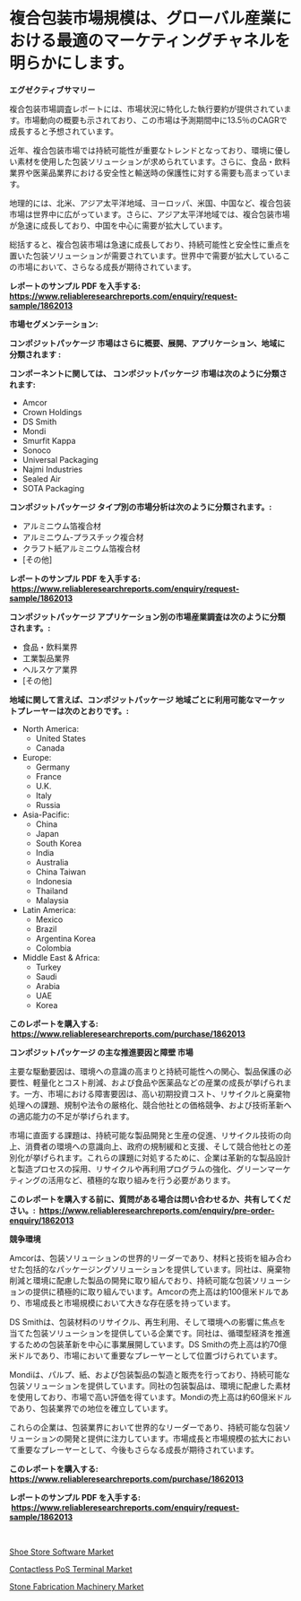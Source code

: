 <p><h1>複合包装市場規模は、グローバル産業における最適のマーケティングチャネルを明らかにします。</h1></p><p><strong>エグゼクティブサマリー</strong></p>
<p><p>複合包装市場調査レポートには、市場状況に特化した執行要約が提供されています。市場動向の概要も示されており、この市場は予測期間中に13.5％のCAGRで成長すると予想されています。</p><p>近年、複合包装市場では持続可能性が重要なトレンドとなっており、環境に優しい素材を使用した包装ソリューションが求められています。さらに、食品・飲料業界や医薬品業界における安全性と輸送時の保護性に対する需要も高まっています。</p><p>地理的には、北米、アジア太平洋地域、ヨーロッパ、米国、中国など、複合包装市場は世界中に広がっています。さらに、アジア太平洋地域では、複合包装市場が急速に成長しており、中国を中心に需要が拡大しています。</p><p>総括すると、複合包装市場は急速に成長しており、持続可能性と安全性に重点を置いた包装ソリューションが需要されています。世界中で需要が拡大しているこの市場において、さらなる成長が期待されています。</p></p>
<p><strong>レポートのサンプル PDF を入手する: <a href="https://www.reliableresearchreports.com/enquiry/request-sample/1862013">https://www.reliableresearchreports.com/enquiry/request-sample/1862013</a></strong></p>
<p><strong>市場セグメンテーション:</strong></p>
<p><strong> コンポジットパッケージ 市場はさらに概要、展開、アプリケーション、地域に分類されます :</strong></p>
<p><strong>コンポーネントに関しては、 コンポジットパッケージ 市場は次のように分類されます: &nbsp;</strong></p>
<p><ul><li>Amcor</li><li>Crown Holdings</li><li>DS Smith</li><li>Mondi</li><li>Smurfit Kappa</li><li>Sonoco</li><li>Universal Packaging</li><li>Najmi Industries</li><li>Sealed Air</li><li>SOTA Packaging</li></ul></p>
<p><strong> コンポジットパッケージ タイプ別の市場分析は次のように分類されます。:</strong></p>
<p><ul><li>アルミニウム箔複合材</li><li>アルミニウム-プラスチック複合材</li><li>クラフト紙アルミニウム箔複合材</li><li>[その他]</li></ul></p>
<p><strong>レポートのサンプル PDF を入手する: &nbsp;<a href="https://www.reliableresearchreports.com/enquiry/request-sample/1862013">https://www.reliableresearchreports.com/enquiry/request-sample/1862013</a></strong></p>
<p><strong> コンポジットパッケージ アプリケーション別の市場産業調査は次のように分類されます。:</strong></p>
<p><ul><li>食品・飲料業界</li><li>工業製品業界</li><li>ヘルスケア業界</li><li>[その他]</li></ul></p>
<p><strong>地域に関して言えば、コンポジットパッケージ 地域ごとに利用可能なマーケットプレーヤーは次のとおりです。:</strong></p>
<p><ul>
    <li>
        North America:
        <ul>
            <li>United States</li>
            <li>Canada</li>
        </ul>
    </li>
    <li>
        Europe:
        <ul>
            <li>Germany</li>
            <li>France</li>
            <li>U.K.</li>
            <li>Italy</li>
            <li>Russia</li>
        </ul>
    </li>
    <li>
        Asia-Pacific:
        <ul>
            <li>China</li>
            <li>Japan</li>
            <li>South Korea</li>
            <li>India</li>
            <li>Australia</li>
            <li>China Taiwan</li>
            <li>Indonesia</li>
            <li>Thailand</li>
            <li>Malaysia</li>
        </ul>
    </li>
    <li>
        Latin America:
        <ul>
            <li>Mexico</li>
            <li>Brazil</li>
            <li>Argentina Korea</li>
            <li>Colombia</li>
        </ul>
    </li>
    <li>
        Middle East & Africa:
        <ul>
            <li>Turkey</li>
            <li>Saudi</li>
            <li>Arabia</li>
            <li>UAE</li>
            <li>Korea</li>
        </ul>
    </li>
    </ul></p>
<p><strong>このレポートを購入する: &nbsp;<a href="https://www.reliableresearchreports.com/purchase/1862013">https://www.reliableresearchreports.com/purchase/1862013</a></strong></p>
<p><strong>コンポジットパッケージ の主な推進要因と障壁 市場</strong></p>
<p><p>主要な駆動要因は、環境への意識の高まりと持続可能性への関心、製品保護の必要性、軽量化とコスト削減、および食品や医薬品などの産業の成長が挙げられます。一方、市場における障害要因は、高い初期投資コスト、リサイクルと廃棄物処理への課題、規制や法令の厳格化、競合他社との価格競争、および技術革新への適応能力の不足が挙げられます。</p><p>市場に直面する課題は、持続可能な製品開発と生産の促進、リサイクル技術の向上、消費者の環境への意識向上、政府の規制緩和と支援、そして競合他社との差別化が挙げられます。これらの課題に対処するために、企業は革新的な製品設計と製造プロセスの採用、リサイクルや再利用プログラムの強化、グリーンマーケティングの活用など、積極的な取り組みを行う必要があります。</p></p>
<p><strong>このレポートを購入する前に、質問がある場合は問い合わせるか、共有してください。:&nbsp; <a href="https://www.reliableresearchreports.com/enquiry/pre-order-enquiry/1862013">https://www.reliableresearchreports.com/enquiry/pre-order-enquiry/1862013</a></strong></p>
<p><strong>競争環境</strong></p>
<p><p>Amcorは、包装ソリューションの世界的リーダーであり、材料と技術を組み合わせた包括的なパッケージングソリューションを提供しています。同社は、廃棄物削減と環境に配慮した製品の開発に取り組んでおり、持続可能な包装ソリューションの提供に積極的に取り組んでいます。Amcorの売上高は約100億米ドルであり、市場成長と市場規模において大きな存在感を持っています。</p><p>DS Smithは、包装材料のリサイクル、再生利用、そして環境への影響に焦点を当てた包装ソリューションを提供している企業です。同社は、循環型経済を推進するための包装革新を中心に事業展開しています。DS Smithの売上高は約70億米ドルであり、市場において重要なプレーヤーとして位置づけられています。</p><p>Mondiは、パルプ、紙、および包装製品の製造と販売を行っており、持続可能な包装ソリューションを提供しています。同社の包装製品は、環境に配慮した素材を使用しており、市場で高い評価を得ています。Mondiの売上高は約60億米ドルであり、包装業界での地位を確立しています。</p><p>これらの企業は、包装業界において世界的なリーダーであり、持続可能な包装ソリューションの開発と提供に注力しています。市場成長と市場規模の拡大において重要なプレーヤーとして、今後もさらなる成長が期待されています。</p></p>
<p><strong>このレポートを購入する: &nbsp; <a href="https://www.reliableresearchreports.com/purchase/1862013">https://www.reliableresearchreports.com/purchase/1862013</a></strong></p>
<p><strong>レポートのサンプル PDF を入手する: &nbsp;<a href="https://www.reliableresearchreports.com/enquiry/request-sample/1862013">https://www.reliableresearchreports.com/enquiry/request-sample/1862013</a></strong><strong></strong></p>
<p>&nbsp;</p>
<p><p><a href="https://view.publitas.com/reportprime-1/shoe-store-software-market-research-report-provides-critical-insights-that-can-help-shape-business-development-and-investment-strategies/">Shoe Store Software Market</a></p><p><a href="https://view.publitas.com/reportprime-1/global-contactless-pos-terminal-market-size-and-market-trends-insights-and-projections-from-2023-to-2030/">Contactless PoS Terminal Market</a></p><p><a href="https://view.publitas.com/reportprime-1/stone-fabrication-machinery-market-size-global-industry-overview-market-segmentation-and-forecast-2023-to-2030/">Stone Fabrication Machinery Market</a></p></p>